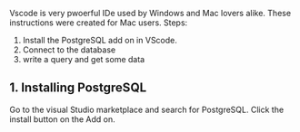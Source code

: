 


Vscode is very pwoerful IDe used by Windows and Mac lovers alike. These instructions were created for Mac users. 
Steps:
1. Install the PostgreSQL add on in VScode.
2. Connect to the database
3. write a query and get some data

## 1. Installing PostgreSQL
Go to the visual Studio marketplace and search for PostgreSQL. Click the install button on the Add on.

<!--stackedit_data:
eyJoaXN0b3J5IjpbMjgxNDU3ODMwXX0=
-->